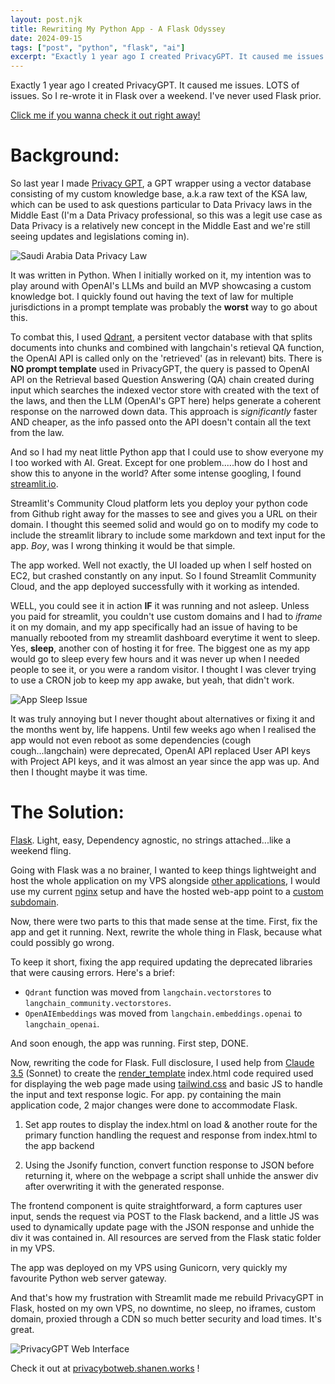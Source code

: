 ```yaml
---
layout: post.njk
title: Rewriting My Python App - A Flask Odyssey
date: 2024-09-15
tags: ["post", "python", "flask", "ai"]
excerpt: "Exactly 1 year ago I created PrivacyGPT. It caused me issues. LOTS of issues. So I re-wrote it in Flask over a weekend. I've never used Flask prior."
---
```


Exactly 1 year ago I created PrivacyGPT. It caused me issues. LOTS of issues. So I re-wrote it in Flask over a weekend. I've never used Flask prior.

[Click me if you wanna check it out right away!](https://privacybotweb.shanen.works/ "privacybot")

# Background:

So last year I made [Privacy GPT](/llm/), a GPT wrapper using a vector database consisting of my custom knowledge base, a.k.a raw text of the KSA law, which can be used to ask questions particular to Data Privacy laws in the Middle East (I'm a Data Privacy professional, so this was a legit use case as Data Privacy is a relatively new concept in the Middle East and we're still seeing updates and legislations coming in).

![Saudi Arabia Data Privacy Law](/images/saudii.jpeg)

It was written in Python. When I initially worked on it, my intention was to play around with OpenAI's LLMs and build an MVP showcasing a custom knowledge bot. I quickly found out having the text of law for multiple jurisdictions in a prompt template was probably the **worst** way to go about this.

To combat this, I used [Qdrant](https://qdrant.tech/), a persitent vector database with that splits documents into chunks and combined with langchain's retieval QA function, the OpenAI API is called only on the 'retrieved' (as in relevant) bits. There is **NO prompt template** used in PrivacyGPT, the query is passed to OpenAI API on the Retrieval based Question Answering (QA) chain created during input which searches the indexed vector store with created with the text of the laws, and then the LLM (OpenAI's GPT here) helps generate a coherent response on the narrowed down data. This approach is *significantly* faster AND cheaper, as the info passed onto the API doesn't contain all the text from the law.

And so I had my neat little Python app that I could use to show everyone my I too worked with AI. Great. Except for one problem.....how do I host and show this to anyone in the world? After some intense googling, I found [streamlit.io](https://streamlit.io/cloud). 

Streamlit's Community Cloud platform lets you deploy your python code from Github right away for the masses to see and gives you a URL on their domain. I thought this seemed solid and would go on to modify my code to include the streamlit library to include some markdown and text input for the app. *Boy*, was I wrong thinking it would be that simple.

The app worked. Well not exactly, the UI loaded up when I self hosted on EC2, but crashed constantly on any input. So I found Streamlit Community Cloud, and the app deployed successfully with it working as intended.


WELL,  you could see it in action **IF** it was running and not asleep. Unless you paid for streamlit, you couldn't use custom domains and I had to *iframe* it on my domain, and my app specifically had an issue of having to be manually rebooted from my streamlit dashboard everytime it went to sleep. Yes, **sleep**, another con of hosting it for free. The biggest one as my app would go to sleep every few hours and it was never up when I needed people to see it, or you were a random visitor. I thought I was clever trying to use a CRON job to keep my app awake, but yeah, that didn't work.

![App Sleep Issue](/images/sleep.png)

It was truly annoying but I never thought about alternatives or fixing it and the months went by, life happens. Until few weeks ago when I realised the app would not even reboot as some dependencies (cough cough...langchain) were deprecated, OpenAI API replaced User API keys with Project API keys, and it was almost an year since the app was up. And then I thought maybe it was time.


# The Solution:

[Flask](https://flask.palletsprojects.com/en/3.0.x/). Light, easy, Dependency agnostic, no strings attached...like a weekend fling.

Going with Flask was a no brainer, I wanted to keep things lightweight and host the whole application on my VPS alongside [other applications](http://playground.shanen.works/), I would use my current [nginx](https://nginx.org/en/) setup and have the hosted web-app point to a [custom subdomain](https://privacybotweb.shanen.works/).

Now, there were two parts to this that made sense at the time. First, fix the app and get it running. Next, rewrite the whole thing in Flask, because what could possibly go wrong.

To keep it short, fixing the app required updating the deprecated libraries that were causing errors. Here's a brief:

-   `Qdrant` function was moved from `langchain.vectorstores` to `langchain_community.vectorstores`.
-   `OpenAIEmbeddings` was moved from `langchain.embeddings.openai` to `langchain_openai`.

And soon enough, the app was running. First step, DONE.

Now, rewriting the code for Flask. Full disclosure, I used help from [Claude 3.5](https://claude.ai/) (Sonnet) to create  the [render_template](https://flask.palletsprojects.com/en/2.3.x/tutorial/templates/) index.html code required used for displaying the web page made using [tailwind.css](https://tailwindcss.com/) and basic JS  to handle the input and text response logic. For app. py containing the main application code, 2 major changes were done to accommodate Flask. 

1)  Set app routes to display the index.html on load & another route for the primary function handling the request and response from index.html to the app backend  

2) Using the Jsonify function, convert function response to JSON before returning it, where on the webpage a script shall unhide the answer div after overwriting it with the generated response.

 The frontend component is quite straightforward, a form captures user input, sends the request via POST to the Flask backend, and a little JS was used to dynamically update page with the JSON response and unhide the div it was contained in. All resources are served from the Flask static folder in my VPS.
 
The app was deployed on my VPS using Gunicorn, very quickly my favourite Python web server gateway.


And that's how my frustration with Streamlit made me rebuild PrivacyGPT in Flask, hosted on my own VPS, no downtime, no sleep, no iframes, custom domain, proxied through a CDN so much better security and load times. It's great.

![PrivacyGPT Web Interface](/images/pgptweb.png)


Check it out at [privacybotweb.shanen.works](https://privacybotweb.shanen.works/ "privacybot") !






